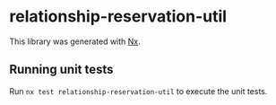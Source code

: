 # relationship-reservation-util

This library was generated with [Nx](https://nx.dev).

## Running unit tests

Run `nx test relationship-reservation-util` to execute the unit tests.
